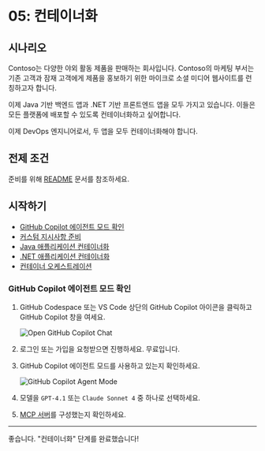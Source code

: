 # 05: 컨테이너화

## 시나리오

Contoso는 다양한 야외 활동 제품을 판매하는 회사입니다. Contoso의 마케팅 부서는 기존 고객과 잠재 고객에게 제품을 홍보하기 위한 마이크로 소셜 미디어 웹사이트를 런칭하고자 합니다.

이제 Java 기반 백엔드 앱과 .NET 기반 프론트엔드 앱을 모두 가지고 있습니다. 이들은 모든 플랫폼에 배포할 수 있도록 컨테이너화하고 싶어합니다.

이제 DevOps 엔지니어로서, 두 앱을 모두 컨테이너화해야 합니다.

## 전제 조건

준비를 위해 [README](../README.md) 문서를 참조하세요.

## 시작하기

- [GitHub Copilot 에이전트 모드 확인](#github-copilot-에이전트-모드-확인)
- [커스텀 지시사항 준비](#커스텀-지시사항-준비)
- [Java 애플리케이션 컨테이너화](#java-애플리케이션-컨테이너화)
- [.NET 애플리케이션 컨테이너화](#net-애플리케이션-컨테이너화)
- [컨테이너 오케스트레이션](#컨테이너-오케스트레이션)

### GitHub Copilot 에이전트 모드 확인

1. GitHub Codespace 또는 VS Code 상단의 GitHub Copilot 아이콘을 클릭하고 GitHub Copilot 창을 여세요.

   ![Open GitHub Copilot Chat](./images/setup-02.png)

1. 로그인 또는 가입을 요청받으면 진행하세요. 무료입니다.
1. GitHub Copilot 에이전트 모드를 사용하고 있는지 확인하세요.

   ![GitHub Copilot Agent Mode](./images/setup-03.png)

1. 모델을 `GPT-4.1` 또는 `Claude Sonnet 4` 중 하나로 선택하세요.
1. [MCP 서버](./00-setup.md#mcp-서버-설정)를 구성했는지 확인하세요.

---

좋습니다. "컨테이너화" 단계를 완료했습니다!